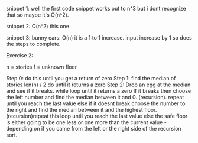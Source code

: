snippet 1:  well the first code snippet works out to n^3 but i dont recognize that so
maybe it's O(n^2).

snippet 2:  O(n^2) this one 

snippet 3: bunny ears: O(n) it is a 1 to 1 increase. input increase by 1 so does the steps to complete.

Exercise 2:

n = stories
f = unknown floor

Step 0: do this until you get a return of zero
Step 1: find the median of stories  len(n) / 2
    do until it returns a zero
Step 2: Drop an egg at the median and see if it breaks.
    while loop until it returns a zero
        If it breaks then choose the left number and find the median between it and 0.
            (recursion). repeat until you reach the last value
        else if it doesnt break choose the number to the right and find the median between it and the highest floor.
            (recursion)repeat this loop until you reach the last value
        else
            the safe floor is either going to be one less or one more than 
            the current value - depending on if you came from the left or the
            right side of the recursion sort.